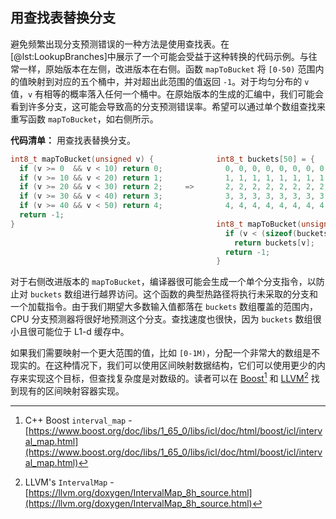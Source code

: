 ## 用查找表替换分支

避免频繁出现分支预测错误的一种方法是使用查找表。在[@lst:LookupBranches]中展示了一个可能会受益于这种转换的代码示例。与往常一样，原始版本在左侧，改进版本在右侧。函数 `mapToBucket` 将 `[0-50)` 范围内的值映射到对应的五个桶中，并对超出此范围的值返回 `-1`。对于均匀分布的 `v` 值，`v` 有相等的概率落入任何一个桶中。在原始版本的生成的汇编中，我们可能会看到许多分支，这可能会导致高的分支预测错误率。希望可以通过单个数组查找来重写函数 `mapToBucket`，如右侧所示。

**代码清单：** 用查找表替换分支。

```cpp
int8_t mapToBucket(unsigned v) {              int8_t buckets[50] = {
  if (v >= 0  && v < 10) return 0;              0, 0, 0, 0, 0, 0, 0, 0, 0, 0,
  if (v >= 10 && v < 20) return 1;              1, 1, 1, 1, 1, 1, 1, 1, 1, 1,
  if (v >= 20 && v < 30) return 2;     =>       2, 2, 2, 2, 2, 2, 2, 2, 2, 2,
  if (v >= 30 && v < 40) return 3;              3, 3, 3, 3, 3, 3, 3, 3, 3, 3,
  if (v >= 40 && v < 50) return 4;              4, 4, 4, 4, 4, 4, 4, 4, 4, 4};
  return -1;
}                                             int8_t mapToBucket(unsigned v) {
                                                if (v < (sizeof(buckets) / sizeof(int8_t)))
                                                  return buckets[v];
                                                return -1;
                                              }
```

对于右侧改进版本的 `mapToBucket`，编译器很可能会生成一个单个分支指令，以防止对 `buckets` 数组进行越界访问。这个函数的典型热路径将执行未采取的分支和一个加载指令。由于我们期望大多数输入值都落在 `buckets` 数组覆盖的范围内，CPU 分支预测器将很好地预测这个分支。查找速度也很快，因为 `buckets` 数组很小且很可能位于 L1-d 缓存中。

如果我们需要映射一个更大范围的值，比如 `[0-1M)`，分配一个非常大的数组是不现实的。在这种情况下，我们可以使用区间映射数据结构，它们可以使用更少的内存来实现这个目标，但查找复杂度是对数级的。读者可以在 [Boost](https://www.boost.org/doc/libs/1_65_0/libs/icl/doc/html/boost/icl/interval_map.html)[^2] 和 [LLVM](https://llvm.org/doxygen/IntervalMap_8h_source.html)[^3] 找到现有的区间映射容器实现。

[^2]: C++ Boost `interval_map` - [https://www.boost.org/doc/libs/1_65_0/libs/icl/doc/html/boost/icl/interval_map.html](https://www.boost.org/doc/libs/1_65_0/libs/icl/doc/html/boost/icl/interval_map.html)
[^3]: LLVM's `IntervalMap` - [https://llvm.org/doxygen/IntervalMap_8h_source.html](https://llvm.org/doxygen/IntervalMap_8h_source.html)
